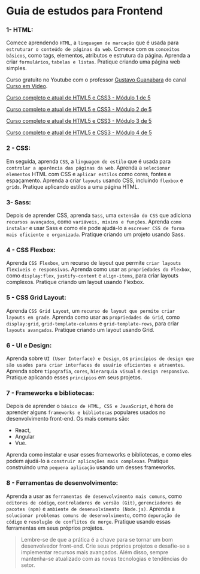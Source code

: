 # Guia de estudos para Frontend

### 1- HTML:

Comece aprendendo `HTML`, a `linguagem de marcação` que é usada para `estruturar o conteúdo de páginas da web`. Comece
com os `conceitos básicos`, como tags, elementos, atributos e estrutura da página. Aprenda a
criar `formulários`, `tabelas e listas`. Pratique criando uma página web simples.

Curso gratuito no Youtube com o professor <a href="https://www.cursoemvideo.com/sobre/" target="_blank">Gustavo
Guanabara</a> do canal <a href="https://www.youtube.com/@CursoemVideo" target="_blank">Curso em Video</a>.

<a href="https://www.youtube.com/playlist?list=PLHz_AreHm4dkZ9-atkcmcBaMZdmLHft8n" target="_blank">Curso completo e
atual de HTML5 e CSS3 - Módulo 1 de 5</a>

<a href="https://www.youtube.com/playlist?list=PLHz_AreHm4dlUpEXkY1AyVLQGcpSgVF8s" target="_blank">Curso completo e
atual de HTML5 e CSS3 - Módulo 2 de 5</a>

<a href="https://www.youtube.com/playlist?list=PLHz_AreHm4dmcAviDwiGgHbeEJToxbOpZ" target="_blank">Curso completo e
atual de HTML5 e CSS3 - Módulo 3 de 5</a>

<a href="https://www.youtube.com/playlist?list=PLHz_AreHm4dkcVCk2Bn_fdVQ81Fkrh6WT" target="_blank">Curso completo e
atual de HTML5 e CSS3 - Módulo 4 de 5</a>

### 2 - CSS:

Em seguida, aprenda `CSS`, a `linguagem de estilo` que é usada para `controlar a aparência das páginas da web`. Aprenda
a `selecionar elementos` HTML com CSS e `aplicar estilos` como cores, fontes e espaçamento. Aprenda a criar `layouts`
usando CSS, incluindo `flexbox` e `grids`. Pratique aplicando estilos a uma página HTML.

### 3- Sass:

Depois de aprender CSS, aprenda `Sass`, uma `extensão do CSS` que adiciona `recursos avançados`,
como `variáveis, mixins e funções`. Aprenda `como instalar` e usar Sass e como ele pode ajudá-lo
a `escrever CSS de forma mais eficiente e organizada`. Pratique criando um projeto usando Sass.

### 4 - CSS Flexbox:

Aprenda `CSS Flexbox`, um recurso de layout que permite `criar layouts flexíveis e responsivos`. Aprenda como usar
as `propriedades do Flexbox`, como `display:flex`, `justify-content` e `align-items`, para criar layouts complexos.
Pratique criando um layout usando Flexbox.

### 5 - CSS Grid Layout:

Aprenda `CSS Grid Layout`, um `recurso de layout que permite criar layouts em grade`. Aprenda como usar
as `propriedades do Grid`, como `display:grid`, `grid-template-columns` e `grid-template-rows`, para
criar `layouts avançados`. Pratique criando um layout usando Grid.

### 6 - UI e Design:

Aprenda sobre `UI (User Interface) e Design`,
os `princípios de design que são usados para criar interfaces de usuário eficientes e atraentes`. Aprenda
sobre `tipografia`, `cores`, `hierarquia visual` e `design responsivo`. Pratique aplicando esses `princípios` em seus
projetos.

### 7 - Frameworks e bibliotecas:

Depois de aprender o `básico de HTML, CSS e JavaScript`, é hora de aprender alguns `frameworks e bibliotecas` populares
usados no desenvolvimento front-end. Os mais comuns são:

- React,
- Angular
- Vue.

Aprenda como instalar e usar esses frameworks e bibliotecas, e como eles podem ajudá-lo
a `construir aplicações mais complexas`. Pratique construindo uma `pequena aplicação` usando um desses frameworks.

### 8 - Ferramentas de desenvolvimento:

Aprenda a usar as `ferramentas de desenvolvimento mais comuns`,
como `editores de código`, `controladores de versão (Git)`, `gerenciadores de pacotes (npm)`
e `ambiente de desenvolvimento (Node.js)`. Aprenda a `solucionar problemas comuns de desenvolvimento`,
como `depuração de código` e `resolução de conflitos de merge`. Pratique usando essas ferramentas em seus próprios
projetos.

> Lembre-se de que a prática é a chave para se tornar um bom desenvolvedor front-end. Crie seus próprios projetos e
> desafie-se a implementar recursos mais avançados. Além disso, sempre mantenha-se atualizado com as novas tecnologias e
> tendências do setor.